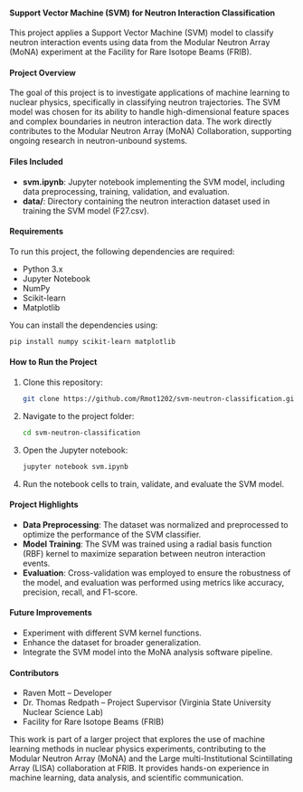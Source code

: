 

#### Support Vector Machine (SVM) for Neutron Interaction Classification

This project applies a Support Vector Machine (SVM) model to classify neutron interaction events using data from the Modular Neutron Array (MoNA) experiment at the Facility for Rare Isotope Beams (FRIB).

#### **Project Overview**
The goal of this project is to investigate applications of machine learning to nuclear physics, specifically in classifying neutron trajectories. The SVM model was chosen for its ability to handle high-dimensional feature spaces and complex boundaries in neutron interaction data. The work directly contributes to the Modular Neutron Array (MoNA) Collaboration, supporting ongoing research in neutron-unbound systems.

#### **Files Included**
- **svm.ipynb**: Jupyter notebook implementing the SVM model, including data preprocessing, training, validation, and evaluation.
- **data/**: Directory containing the neutron interaction dataset used in training the SVM model (F27.csv).


#### **Requirements**
To run this project, the following dependencies are required:
- Python 3.x
- Jupyter Notebook
- NumPy
- Scikit-learn
- Matplotlib

You can install the dependencies using:
```bash
pip install numpy scikit-learn matplotlib
```

#### **How to Run the Project**
1. Clone this repository:
   ```bash
   git clone https://github.com/Rmot1202/svm-neutron-classification.git
   ```
2. Navigate to the project folder:
   ```bash
   cd svm-neutron-classification
   ```
3. Open the Jupyter notebook:
   ```bash
   jupyter notebook svm.ipynb
   ```
4. Run the notebook cells to train, validate, and evaluate the SVM model.

#### **Project Highlights**
- **Data Preprocessing**: The dataset was normalized and preprocessed to optimize the performance of the SVM classifier.
- **Model Training**: The SVM was trained using a radial basis function (RBF) kernel to maximize separation between neutron interaction events.
- **Evaluation**: Cross-validation was employed to ensure the robustness of the model, and evaluation was performed using metrics like accuracy, precision, recall, and F1-score.

#### **Future Improvements**
- Experiment with different SVM kernel functions.
- Enhance the dataset for broader generalization.
- Integrate the SVM model into the MoNA analysis software pipeline.

#### **Contributors**
- Raven Mott – Developer
- Dr. Thomas Redpath – Project Supervisor (Virginia State University Nuclear Science Lab)
- Facility for Rare Isotope Beams (FRIB)

This work is part of a larger project that explores the use of machine learning methods in nuclear physics experiments, contributing to the Modular Neutron Array (MoNA) and the Large multi-Institutional Scintillating Array (LISA) collaboration at FRIB. It provides hands-on experience in machine learning, data analysis, and scientific communication.

